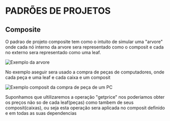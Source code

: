 <h1>PADRÕES DE PROJETOS</h1>
<h2>Composite</h2>
<p>O padrao de projeto composite tem como o intuito de simular uma "arvore" onde cada nó interno da arvore sera representado como o composit e cada no externo sera representado como uma leaf.</p>

![Exemplo da arvore](https://github.com/Tkl02/padroes_de_projeto/assets/84601712/a3f762c2-f572-4d99-bc07-70dc19d77a3b)

<p>No exemplo aseguir sera usado a compra de peças de computadores, onde cada peça e uma leaf e cada caixa e um composit</p>

![Exemplo composit da compra de peça de um PC](https://github.com/Tkl02/padroes_de_projeto/assets/84601712/96f2d5da-1523-4abb-b653-5d2d4567a5d8)

<p>Suponhamos que ultilizaremos a operação "getprice" nos poderiamos obter os preços não so de cada leaf(peças) como tambem de seus composit(caixas), ou seja esta operação sera aplicada no composit definido e em todas as suas dependencias</p>

